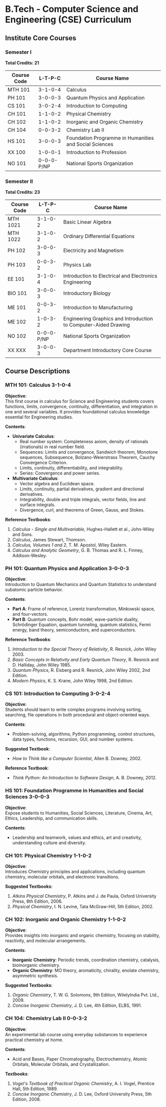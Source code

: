 # B.Tech - Computer Science and Engineering (CSE) Curriculum

## Institute Core Courses

### Semester I
**Total Credits: 21**

| Course Code | L-T-P-C | Course Name                                         |
|-------------|---------|-----------------------------------------------------|
| MTH 101     | 3-1-0-4 | Calculus                                            |
| PH 101      | 3-0-0-3 | Quantum Physics and Application                     |
| CS 101      | 3-0-2-4 | Introduction to Computing                           |
| CH 101      | 1-1-0-2 | Physical Chemistry                                  |
| CH 102      | 1-1-0-2 | Inorganic and Organic Chemistry                     |
| CH 104      | 0-0-3-2 | Chemistry Lab II                                    |
| HS 101      | 3-0-0-3 | Foundation Programme in Humanities and Social Sciences |
| XX 100      | 1-0-0-1 | Introduction to Profession                          |
| NO 101      | 0-0-0-P/NP | National Sports Organization                    |

### Semester II
**Total Credits: 23**

| Course Code | L-T-P-C | Course Name                                           |
|-------------|---------|-------------------------------------------------------|
| MTH 1021    | 3-1-0-2 | Basic Linear Algebra                                  |
| MTH 1022    | 3-1-0-2 | Ordinary Differential Equations                       |
| PH 102      | 3-0-0-3 | Electricity and Magnetism                             |
| PH 103      | 0-0-3-2 | Physics Lab                                          |
| EE 101      | 3-1-0-4 | Introduction to Electrical and Electronics Engineering |
| BIO 101     | 3-0-0-3 | Introductory Biology                                  |
| ME 101      | 0-0-3-2 | Introduction to Manufacturing                         |
| ME 102      | 1-0-3-2 | Engineering Graphics and Introduction to Computer-Aided Drawing |
| NO 102      | 0-0-0-P/NP | National Sports Organization                    |
| XX XXX      | 3-0-0-3 | Department Introductory Core Course                   |

## Course Descriptions

### MTH 101: Calculus 3-1-0-4
**Objective**:  
This first course in calculus for Science and Engineering students covers functions, limits, convergence, continuity, differentiation, and integration in one and several variables. It provides foundational calculus knowledge essential for Engineering studies.

**Contents**:
- **Univariate Calculus**:
  - Real number system: Completeness axiom, density of rationals (irrationals) in real number field.
  - Sequences: Limits and convergence, Sandwich theorem, Monotone sequences, Subsequence, Bolzano-Weierstrass Theorem, Cauchy Convergence Criterion.
  - Limits, continuity, differentiability, and integrability.
  - Series: Convergence and power series.
- **Multivariate Calculus**:
  - Vector algebra and Euclidean space.
  - Limits, continuity, partial derivatives, gradient and directional derivatives.
  - Integrability, double and triple integrals, vector fields, line and surface integrals.
  - Divergence, curl, and theorems of Green, Gauss, and Stokes.

**Reference Textbooks**:
1. *Calculus - Single and Multivariable*, Hughes-Hallett et al., John-Wiley and Sons.
2. *Calculus*, James Stewart, Thomson.
3. *Calculus, Volumes 1 and 2*, T. M. Apostol, Wiley Eastern.
4. *Calculus and Analytic Geometry*, G. B. Thomas and R. L. Finney, Addison-Wesley.

### PH 101: Quantum Physics and Application 3-0-0-3
**Objective**:  
Introduction to Quantum Mechanics and Quantum Statistics to understand subatomic particle behavior.

**Contents**:
- **Part A**: Frame of reference, Lorentz transformation, Minkowski space, and four-vectors.
- **Part B**: Quantum concepts, Bohr model, wave-particle duality, Schrödinger Equation, quantum tunneling, quantum statistics, Fermi energy, band theory, semiconductors, and superconductors.

**Reference Textbooks**:
1. *Introduction to the Special Theory of Relativity*, R. Resnick, John Wiley 2003.
2. *Basic Concepts in Relativity and Early Quantum Theory*, R. Resnick and D. Halliday, John Wiley 1985.
3. *Quantum Physics*, R. Eisberg and R. Resnick, John Wiley 2002, 2nd Edition.
4. *Modern Physics*, K. S. Krane, John Wiley 1998, 2nd Edition.

### CS 101: Introduction to Computing 3-0-2-4
**Objective**:  
Students should learn to write complex programs involving sorting, searching, file operations in both procedural and object-oriented ways.

**Contents**:
- Problem-solving, algorithms, Python programming, control structures, data types, functions, recursion, GUI, and number systems.

**Suggested Textbook**:
- *How to Think like a Computer Scientist*, Allen B. Downey, 2002.

**Reference Textbook**:
- *Think Python: An Introduction to Software Design*, A. B. Downey, 2012.

### HS 101: Foundation Programme in Humanities and Social Sciences 3-0-0-3
**Objective**:  
Expose students to Humanities, Social Sciences, Literature, Cinema, Art, Ethics, Leadership, and communication skills.

**Contents**:
- Leadership and teamwork, values and ethics, art and creativity, understanding culture and diversity.

### CH 101: Physical Chemistry 1-1-0-2
**Objective**:  
Introduces Chemistry principles and applications, including quantum chemistry, molecular orbitals, and electronic transitions.

**Suggested Textbooks**:
1. *Atkins Physical Chemistry*, P. Atkins and J. de Paula, Oxford University Press, 8th Edition, 2006.
2. *Physical Chemistry*, I. N. Levine, Tata McGraw-Hill, 5th Edition, 2002.

### CH 102: Inorganic and Organic Chemistry 1-1-0-2
**Objective**:  
Provides insights into inorganic and organic chemistry, focusing on stability, reactivity, and molecular arrangements.

**Contents**:
- **Inorganic Chemistry**: Periodic trends, coordination chemistry, catalysis, bioinorganic chemistry.
- **Organic Chemistry**: MO theory, aromaticity, chirality, enolate chemistry, asymmetric synthesis.

**Suggested Textbooks**:
1. *Organic Chemistry*, T. W. G. Solomons, 9th Edition, WilelyIndia Pvt. Ltd., 2009.
2. *Concise Inorganic Chemistry*, J. D. Lee, 4th Edition, ELBS, 1991.

### CH 104: Chemistry Lab II 0-0-3-2
**Objective**:  
An experimental lab course using everyday substances to experience practical chemistry at home.

**Contents**:
- Acid and Bases, Paper Chromatography, Electrochemistry, Atomic Orbitals, Molecular Orbitals, and Crystallization.

**Textbooks**:
1. *Vogel's Textbook of Practical Organic Chemistry*, A. I. Vogel, Prentice Hall, 5th Edition, 1989.
2. *Concise Inorganic Chemistry*, J. D. Lee, Oxford University Press, 5th Edition, 2008.
